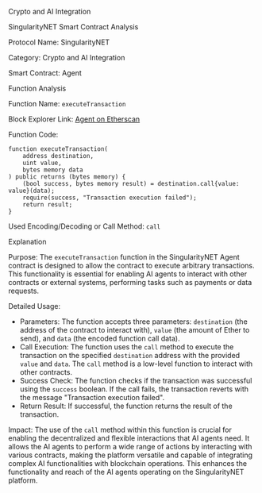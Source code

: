 Crypto and AI Integration

SingularityNET Smart Contract Analysis

Protocol Name: SingularityNET

Category: Crypto and AI Integration

Smart Contract: Agent

Function Analysis

Function Name: `executeTransaction`

Block Explorer Link: [Agent on Etherscan](https://etherscan.io/address/0x5484c31b6d775ecf9e1cbb56b6f3e3b3dd896401#code)

Function Code:
```solidity
function executeTransaction(
    address destination,
    uint value,
    bytes memory data
) public returns (bytes memory) {
    (bool success, bytes memory result) = destination.call{value: value}(data);
    require(success, "Transaction execution failed");
    return result;
}
```

Used Encoding/Decoding or Call Method: `call`

Explanation

Purpose: 
The `executeTransaction` function in the SingularityNET Agent contract is designed to allow the contract to execute arbitrary transactions. This functionality is essential for enabling AI agents to interact with other contracts or external systems, performing tasks such as payments or data requests.

Detailed Usage:

- Parameters: The function accepts three parameters: `destination` (the address of the contract to interact with), `value` (the amount of Ether to send), and `data` (the encoded function call data).
- Call Execution: The function uses the `call` method to execute the transaction on the specified `destination` address with the provided `value` and `data`. The `call` method is a low-level function to interact with other contracts.
- Success Check: The function checks if the transaction was successful using the `success` boolean. If the call fails, the transaction reverts with the message "Transaction execution failed".
- Return Result: If successful, the function returns the result of the transaction.

Impact:
The use of the `call` method within this function is crucial for enabling the decentralized and flexible interactions that AI agents need. It allows the AI agents to perform a wide range of actions by interacting with various contracts, making the platform versatile and capable of integrating complex AI functionalities with blockchain operations. This enhances the functionality and reach of the AI agents operating on the SingularityNET platform.
